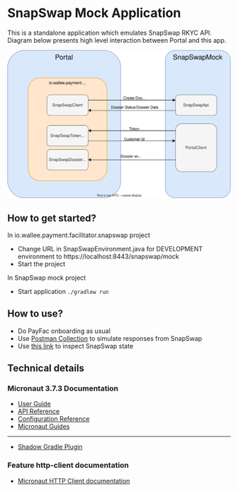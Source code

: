 # SnapSwap Mock Application

This is a standalone application which emulates SnapSwap RKYC API. Diagram below presents high level interaction between Portal and this app.

![Interaction between Portal and this App](doc/PayFac.SnapSwap.RKYC.Mock.svg "Interaction between Poratl and App")

## How to get started?

In io.wallee.payment.facilitator.snapswap project
- Change URL in SnapSwapEnvironment.java for DEVELOPMENT environment to https://localhost:8443/snapswap/mock
- Start the project

In SnapSwap mock project
- Start application
```./gradlew run```

## How to use?

- Do PayFac onboarding as usual
- Use [Postman Collection](doc/PayFac.SnapSwap.RKYC.API_with_mocking_endpoints.postman_collection.json) to simulate responses from SnapSwap
- Use [this link](https://localhost:8443/snapswap/mock/api/v1/dossier/list) to inspect SnapSwap state

## Technical details

### Micronaut 3.7.3 Documentation

- [User Guide](https://docs.micronaut.io/3.7.3/guide/index.html)
- [API Reference](https://docs.micronaut.io/3.7.3/api/index.html)
- [Configuration Reference](https://docs.micronaut.io/3.7.3/guide/configurationreference.html)
- [Micronaut Guides](https://guides.micronaut.io/index.html)
---

- [Shadow Gradle Plugin](https://plugins.gradle.org/plugin/com.github.johnrengelman.shadow)
### Feature http-client documentation

- [Micronaut HTTP Client documentation](https://docs.micronaut.io/latest/guide/index.html#httpClient)


